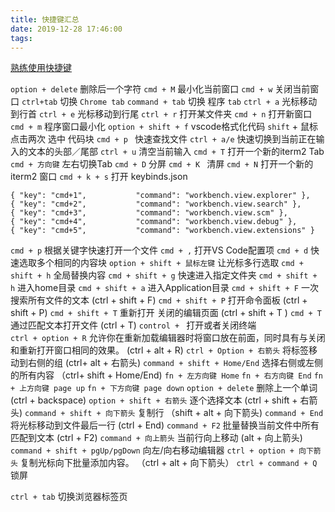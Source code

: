 ```yaml
---
title: 快捷键汇总
date: 2019-12-28 17:46:00
tags:
---
```


[熟练使用快捷键](http://fe.surge.sh/guide/)
<!-- more -->

` option + delete ` 删除后一个字符
`cmd + M` 最小化当前窗口
`cmd + w` 关闭当前窗口
`ctrl+tab` 切换 `Chrome tab` 
`command + tab` 切换 程序 `tab` 
`ctrl + a` 光标移动到行首
`ctrl + e` 光标移动到行尾
`ctrl + r` 打开某文件夹 
`cmd + n` 打开新窗口
`cmd + m` 程序窗口最小化
`option + shift + f` vscode格式化代码
`shift` + 鼠标点击两次 选中 代码块
`cmd + p ` 快速查找文件
`ctrl + a/e` 快速切换到当前正在输入的文本的头部／尾部
`ctrl + u` 清空当前输入
`cmd + T` 打开一个新的iterm2 Tab
`cmd + 方向键` 左右切换Tab
`cmd + D` 分屏
`cmd + K ` 清屏
`cmd + N` 打开一个新的iterm2 窗口
`cmd + k + s` 打开 keybinds.json

``` 
{ "key": "cmd+1",           "command": "workbench.view.explorer" },
{ "key": "cmd+2",           "command": "workbench.view.search" },
{ "key": "cmd+3",           "command": "workbench.view.scm" },
{ "key": "cmd+4",           "command": "workbench.view.debug" },
{ "key": "cmd+5",           "command": "workbench.view.extensions" }
```

`cmd + p` 根据关键字快速打开一个文件
`cmd + ,` 打开VS Code配置项
`cmd + d` 快速选取多个相同的内容块
`option + shift + 鼠标左键` 让光标多行选取
`cmd + shift + h` 全局替换内容
`cmd + shift + g` 快速进入指定文件夹
`cmd + shift + h` 进入home目录
`cmd + shift + a` 进入Application目录
`cmd + shift + F` 一次搜索所有文件的文本   (ctrl + shift + F)
`cmd + shift + P` 打开命令面板    (ctrl + shift + P)
`cmd + shift + T` 重新打开 关闭的编辑页面  (ctrl + shift + T )
`cmd + T` 通过匹配文本打开文件  (ctrl + T)
`control + ` 打开或者关闭终端  
`ctrl + option + R` 允许你在重新加载编辑器时将窗口放在前面，同时具有与关闭和重新打开窗口相同的效果。 (ctrl + alt + R)
`ctrl + Option + 右箭头` 将标签移动到右侧的组  (ctrl+ alt + 右箭头)
`command + shift + Home/End` 选择右侧或左侧的所有内容  （ctrl+ shift + Home/End)
`fn + 左方向键 Home` 
`fn + 右方向键 End` 
`fn + 上方向键 page up` 
`fn + 下方向键 page down` 
`option + delete` 删除上一个单词  (ctrl + backspace)
`option + shift + 右箭头` 逐个选择文本 (ctrl + shift + 右箭头)
`command + shift + 向下箭头` 复制行 （shift + alt + 向下箭头)
`command + End ` 将光标移动到文件最后一行  (ctrl + End)
`command + F2` 批量替换当前文件中所有匹配到文本 (ctrl + F2)
`command + 向上箭头` 当前行向上移动 (alt + 向上箭头)
`command + shift + pgUp/pgDown` 向左/向右移动编辑器
`ctrl + option + 向下箭头` 复制光标向下批量添加内容。 （ctrl + alt + 向下箭头）
`ctrl + command + Q` 锁屏

`ctrl + tab` 切换浏览器标签页